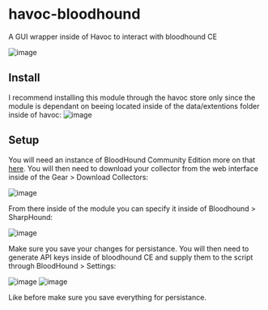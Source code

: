 # havoc-bloodhound
A GUI wrapper inside of Havoc to interact with bloodhound CE

![image](https://github.com/p4p1/havoc-bloodhound/assets/19672114/f12caa80-bf6d-460a-8c00-8a16fd941dda)

## Install

I recommend installing this module through the havoc store only since the module is dependant on beeing located inside of the data/extentions folder inside of havoc:
![image](https://github.com/p4p1/havoc-bloodhound/assets/19672114/8ae014f8-8f56-435c-b83a-92247c6e6ec1)


## Setup

You will need an instance of BloodHound Community Edition more on that [here](https://support.bloodhoundenterprise.io/hc/en-us/articles/17715215791899-Getting-started-with-BloodHound-Community-Edition).
You will then need to download your collector from the web interface inside of the Gear > Download Collectors:

![image](https://github.com/p4p1/havoc-bloodhound/assets/19672114/52d86158-c79c-4603-a260-8dbc74925bb4)

From there inside of the module you can specify it inside of Bloodhound > SharpHound:

![image](https://github.com/p4p1/havoc-bloodhound/assets/19672114/6ce1722b-79da-49ba-896d-b671799ece80)

Make sure you save your changes for persistance. You will then need to generate API keys inside of bloodhound CE
and supply them to the script through BloodHound > Settings:

![image](https://github.com/p4p1/havoc-bloodhound/assets/19672114/3d0c7f40-4870-40bc-92af-393fe83bce31)
![image](https://github.com/p4p1/havoc-bloodhound/assets/19672114/5f90bdef-cb70-4bc2-8185-3d0b922d33f6)

Like before make sure you save everything for persistance.

